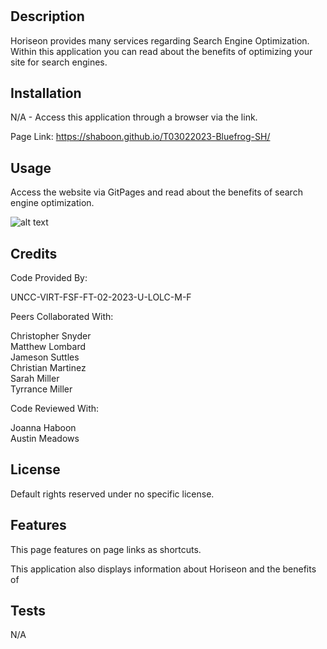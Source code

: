 # <Horiseon>

## Description

Horiseon provides many services regarding Search Engine Optimization. Within this application you can read about the benefits of optimizing your site for search engines.

## Installation

N/A - Access this application through a browser via the link.

Page Link:
https://shaboon.github.io/T03022023-Bluefrog-SH/

## Usage

Access the website via GitPages and read about the benefits of search engine optimization.

![alt text](assets/images/screenshot.png)

## Credits

Code Provided By:

UNCC-VIRT-FSF-FT-02-2023-U-LOLC-M-F


Peers Collaborated With:

Christopher Snyder\
Matthew Lombard\
Jameson Suttles\
Christian Martinez\
Sarah Miller\
Tyrrance Miller


Code Reviewed With:

Joanna Haboon\
Austin Meadows

## License

Default rights reserved under no specific license.

## Features

This page features on page links as shortcuts.

This application also displays information about Horiseon and the benefits of 

## Tests

N/A